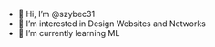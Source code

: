 - 👋 Hi, I’m @szybec31
- 👀 I’m interested in Design Websites and Networks
- 🌱 I’m currently learning ML
